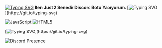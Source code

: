 [![Typing SVG](https://readme-typing-svg.herokuapp.com?font=Fira+Code&pause=1000&color=F70000&random=false&width=435&lines=Profilime+Ho%C5%9F+Geldiniz.+%3C3)](https://git.io/typing-svg) 
**Ben Just 2 Senedir Discord Botu Yapıyorum.**
[![Typing SVG](https://readme-typing-svg.herokuapp.com?font=Fira+Code&pause=1000&color=F70000&random=false&width=435&lines=Kulland%C4%B1%C4%9F%C4%B1m+K%C3%BCt%C3%BCphaneler.)](https://git.io/typing-svg)

![JavaScript](https://img.shields.io/badge/javascript-%23323330.svg?style=for-the-badge&logo=javascript&logoColor=%23F7DF1E) ![HTML5](https://img.shields.io/badge/html5-%23E34F26.svg?style=for-the-badge&logo=html5&logoColor=white)

[![Typing SVG](https://readme-typing-svg.herokuapp.com?font=Fira+Code&pause=1000&color=3B54F7&random=false&width=435&lines=%C4%B0leti%C5%9Fime+Ge%C3%A7.)](https://git.io/typing-svg)

<img src="https://camo.githubusercontent.com/89034fd0cc3f9b0f24f023a02cad305f8267b6208cee035c40c6c41695801538/68747470733a2f2f6c616e796172642d70726f66696c652d726561646d652e76657263656c2e6170702f6170692f3834353232333133353131313534343833323f686964654469736372696d3d74727565" alt="Discord Presence" data-canonical-src="https://lanyard-profile-readme.vercel.app/api/845223135111544832?hideDiscrim=true" style="max-width: 100%;">
